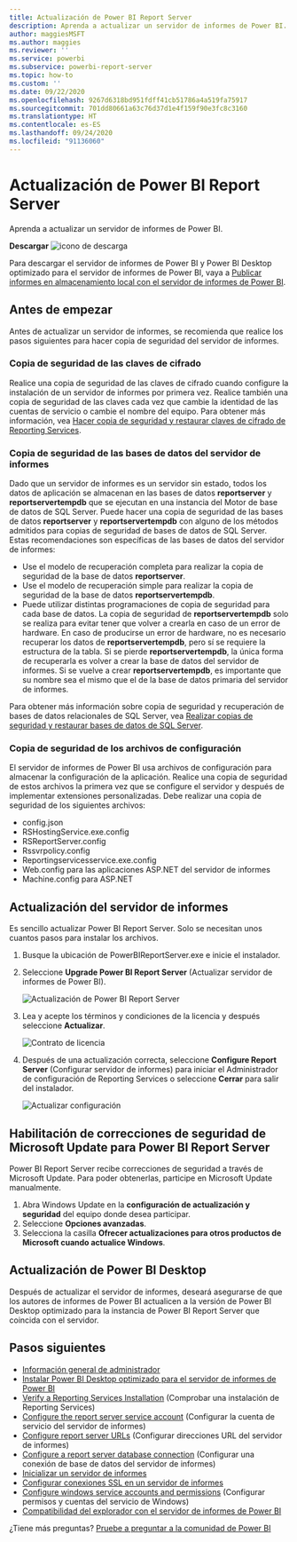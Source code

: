 ```yaml
---
title: Actualización de Power BI Report Server
description: Aprenda a actualizar un servidor de informes de Power BI.
author: maggiesMSFT
ms.author: maggies
ms.reviewer: ''
ms.service: powerbi
ms.subservice: powerbi-report-server
ms.topic: how-to
ms.custom: ''
ms.date: 09/22/2020
ms.openlocfilehash: 9267d6318bd951fdff41cb51786a4a519fa75917
ms.sourcegitcommit: 701dd80661a63c76d37d1e4f159f90e3fc8c3160
ms.translationtype: HT
ms.contentlocale: es-ES
ms.lasthandoff: 09/24/2020
ms.locfileid: "91136060"
---
```

# <a name="upgrade-power-bi-report-server"></a>Actualización de Power BI Report Server

Aprenda a actualizar un servidor de informes de Power BI.

 **Descargar** ![icono de descarga](media/upgrade/download.png "icono de descarga")

Para descargar el servidor de informes de Power BI y Power BI Desktop optimizado para el servidor de informes de Power BI, vaya a [Publicar informes en almacenamiento local con el servidor de informes de Power BI](https://powerbi.microsoft.com/report-server/).

## <a name="before-you-begin"></a>Antes de empezar

Antes de actualizar un servidor de informes, se recomienda que realice los pasos siguientes para hacer copia de seguridad del servidor de informes.

### <a name="backing-up-the-encryption-keys"></a>Copia de seguridad de las claves de cifrado

Realice una copia de seguridad de las claves de cifrado cuando configure la instalación de un servidor de informes por primera vez. Realice también una copia de seguridad de las claves cada vez que cambie la identidad de las cuentas de servicio o cambie el nombre del equipo. Para obtener más información, vea [Hacer copia de seguridad y restaurar claves de cifrado de Reporting Services](https://docs.microsoft.com/sql/reporting-services/install-windows/ssrs-encryption-keys-back-up-and-restore-encryption-keys).

### <a name="backing-up-the-report-server-databases"></a>Copia de seguridad de las bases de datos del servidor de informes

Dado que un servidor de informes es un servidor sin estado, todos los datos de aplicación se almacenan en las bases de datos **reportserver** y **reportservertempdb** que se ejecutan en una instancia del Motor de base de datos de SQL Server. Puede hacer una copia de seguridad de las bases de datos **reportserver** y **reportservertempdb** con alguno de los métodos admitidos para copias de seguridad de bases de datos de SQL Server. Estas recomendaciones son específicas de las bases de datos del servidor de informes:

* Use el modelo de recuperación completa para realizar la copia de seguridad de la base de datos **reportserver**.
* Use el modelo de recuperación simple para realizar la copia de seguridad de la base de datos **reportservertempdb**.
* Puede utilizar distintas programaciones de copia de seguridad para cada base de datos. La copia de seguridad de **reportservertempdb** solo se realiza para evitar tener que volver a crearla en caso de un error de hardware. En caso de producirse un error de hardware, no es necesario recuperar los datos de **reportservertempdb**, pero sí se requiere la estructura de la tabla. Si se pierde **reportservertempdb**, la única forma de recuperarla es volver a crear la base de datos del servidor de informes. Si se vuelve a crear **reportservertempdb**, es importante que su nombre sea el mismo que el de la base de datos primaria del servidor de informes.

Para obtener más información sobre copia de seguridad y recuperación de bases de datos relacionales de SQL Server, vea [Realizar copias de seguridad y restaurar bases de datos de SQL Server](/sql/relational-databases/backup-restore/back-up-and-restore-of-sql-server-databases).

### <a name="backing-up-the-configuration-files"></a>Copia de seguridad de los archivos de configuración

El servidor de informes de Power BI usa archivos de configuración para almacenar la configuración de la aplicación. Realice una copia de seguridad de estos archivos la primera vez que se configure el servidor y después de implementar extensiones personalizadas. Debe realizar una copia de seguridad de los siguientes archivos:

* config.json
* RSHostingService.exe.config
* RSReportServer.config
* Rssvrpolicy.config
* Reportingservicesservice.exe.config
* Web.config para las aplicaciones ASP.NET del servidor de informes
* Machine.config para ASP.NET

## <a name="upgrade-the-report-server"></a>Actualización del servidor de informes

Es sencillo actualizar Power BI Report Server. Solo se necesitan unos cuantos pasos para instalar los archivos.

1. Busque la ubicación de PowerBIReportServer.exe e inicie el instalador.

2. Seleccione **Upgrade Power BI Report Server** (Actualizar servidor de informes de Power BI).

    ![Actualización de Power BI Report Server](media/upgrade/reportserver-upgrade1.png "Actualización de Power BI Report Server")

3. Lea y acepte los términos y condiciones de la licencia y después seleccione **Actualizar**.

    ![Contrato de licencia](media/upgrade/reportserver-upgrade-eula.png "Contrato de licencia")

4. Después de una actualización correcta, seleccione **Configure Report Server** (Configurar servidor de informes) para iniciar el Administrador de configuración de Reporting Services o seleccione **Cerrar** para salir del instalador.

    ![Actualizar configuración](media/upgrade/reportserver-upgrade-configure.png)

## <a name="enable-microsoft-update-security-fixes-for-power-bi-report-server"></a>Habilitación de correcciones de seguridad de Microsoft Update para Power BI Report Server

Power BI Report Server recibe correcciones de seguridad a través de Microsoft Update. Para poder obtenerlas, participe en Microsoft Update manualmente.

1.  Abra Windows Update en la **configuración de actualización y seguridad** del equipo donde desea participar.
2.  Seleccione **Opciones avanzadas**.
3.  Selecciona la casilla **Ofrecer actualizaciones para otros productos de Microsoft cuando actualice Windows**.

## <a name="upgrade-power-bi-desktop"></a>Actualización de Power BI Desktop

Después de actualizar el servidor de informes, deseará asegurarse de que los autores de informes de Power BI actualicen a la versión de Power BI Desktop optimizado para la instancia de Power BI Report Server que coincida con el servidor.

## <a name="next-steps"></a>Pasos siguientes

* [Información general de administrador](admin-handbook-overview.md)  
* [Instalar Power BI Desktop optimizado para el servidor de informes de Power BI](install-powerbi-desktop.md)  
* [Verify a Reporting Services Installation](/sql/reporting-services/install-windows/verify-a-reporting-services-installation) (Comprobar una instalación de Reporting Services)  
* [Configure the report server service account](/sql/reporting-services/install-windows/configure-the-report-server-service-account-ssrs-configuration-manager) (Configurar la cuenta de servicio del servidor de informes)  
* [Configure report server URLs](/sql/reporting-services/install-windows/configure-report-server-urls-ssrs-configuration-manager) (Configurar direcciones URL del servidor de informes)  
* [Configure a report server database connection](/sql/reporting-services/install-windows/configure-a-report-server-database-connection-ssrs-configuration-manager) (Configurar una conexión de base de datos del servidor de informes)  
* [Inicializar un servidor de informes](/sql/reporting-services/install-windows/ssrs-encryption-keys-initialize-a-report-server)  
* [Configurar conexiones SSL en un servidor de informes](/sql/reporting-services/security/configure-ssl-connections-on-a-native-mode-report-server)  
* [Configure windows service accounts and permissions](/sql/database-engine/configure-windows/configure-windows-service-accounts-and-permissions) (Configurar permisos y cuentas del servicio de Windows)  
* [Compatibilidad del explorador con el servidor de informes de Power BI](browser-support.md)

¿Tiene más preguntas? [Pruebe a preguntar a la comunidad de Power BI](https://community.powerbi.com/)
